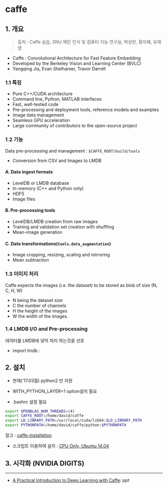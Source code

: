 # caffe 



## 1. 개요 

> 출처 : Caffe 실습, SNU 패턴 인식 및 컴퓨터 지능 연구실, 박성헌, 황지혜, 유재영

- Caffe : Convolutional Architecture for Fast Feature Embedding
- Developed by the Berkeley Vision and Learning Center (BVLC)
- Yangqing Jia, Evan Shelhamer, Travor Darrell

### 1.1 특징 
- Pure C++/CUDA architecture
- Command line, Python, MATLAB interfaces
- Fast, well-tested code
- Pre-processing and deployment tools, reference models and examples
- Image data management
- Seamless GPU acceleration
- Large community of contributors to the open-source project

### 1.2 기능 
Data pre-processing and management : `$CAFFE_ROOT/build/tools`
- Conversion from CSV and Images to LMDB 

#### A. Data ingest formats
- LevelDB or LMDB database
- In-memory (C++ and Python only)
- HDF5
- Image files

#### B. Pre-processing tools
- LevelDB/LMDB creation from raw images
- Training and validation set creation with shuffling
- Mean-image generation

#### C. Data transformations(`tools.data_augmentation`)
- Image cropping, resizing, scaling and mirroring
- Mean subtraction




### 1.3 이미지 처리 

Caffe expects the images (i.e. the dataset) to be stored as blob of size (N, C, H, W) 
- N being the dataset size
- C the number of channels
- H the height of the images 
- W the width of the images. 

### 1.4 LMDB I/O and Pre-processing

데이터를 LMDB에 넣어 처리 하는것을 선호 

- import lmdb : 



## 2. 설치 

- 현재('17.03월) python2 만 지원 

- WITH_PYTHON_LAYER=1 option설치 필요 

- .bashrc 설정 필요 

```bash 
export OPENBLAS_NUM_THREADS=(4)
export CAFFE_ROOT=/home/david/caffe
export LD_LIBRARY_PATH=/usr/local/cuda/lib64:$LD_LIBRARY_PATH
export PYTHONPATH=/home/david/caffe/python:$PYTHONPATH
```

참고 : [caffe-installation](https://github.com/adioshun/Blog_Jekyll/blob/master/2017-07-18_caffe_Installation.md)


- 스크립트 이용하여 설치 : [CPU Only, Ubuntu 14.04](https://github.com/davidstutz/caffe-tools/blob/master/install_caffe.sh)

## 3. 시각화 (NVIDIA DIGITS)
---

- [A Practical Introduction to Deep Learning with Caffe](http://www.panderson.me/images/Caffe.pdf): ppt
